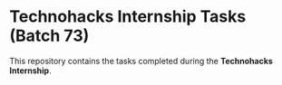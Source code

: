 # Technohacks Internship Tasks (Batch 73)

This repository contains the tasks completed during the **Technohacks Internship**.
